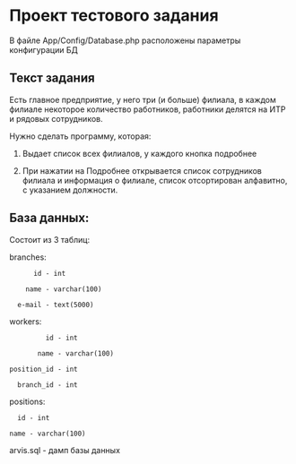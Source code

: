 <h1>Проект тестового задания</h1>

В файле App/Config/Database.php расположены параметры конфигурации БД


<h2>Текст задания</h2>

Есть главное предприятие, у него три (и больше) филиала, в каждом филиале некоторое количество работников, работники делятся на ИТР и рядовых сотрудников.

Нужно сделать программу, которая:

1. Выдает список всех филиалов, у каждого кнопка подробнее

2. При нажатии на Подробнее открывается список сотрудников филиала и информация о филиале, список отсортирован алфавитно, с указанием должности.

<h2>База данных:</h2>

Состоит из 3 таблиц:

branches:

          id - int
    
        name - varchar(100)
        
      e-mail - text(5000)

workers:

             id - int

           name - varchar(100)

    position_id - int
    
      branch_id - int
    
positions:

      id - int
    
    name - varchar(100)
        
arvis.sql - дамп базы данных